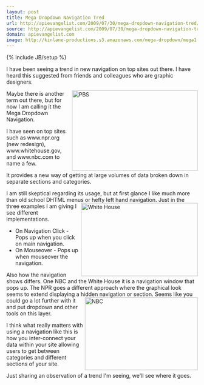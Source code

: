 ```yaml
---
layout: post
title: Mega Dropdown Navigation Tred
url: http://apievangelist.com/2009/07/30/mega-dropdown-navigation-tred/
source: http://apievangelist.com/2009/07/30/mega-dropdown-navigation-tred/
domain: apievangelist.com
image: http://kinlane-productions.s3.amazonaws.com/mega-dropdown/mega1.png
---
```

{% include JB/setup %}<p>I have been seeing a trend in new navigation on top sites out there. I have heard this suggested from friends and colleagues who are graphic designers.<p></p>
<img src="http://kinlane-productions.s3.amazonaws.com/mega-dropdown/mega1.png" alt="PBS" width="331" height="212" align="right" /><p></p>
Maybe there is another term out there, but for now I am calling it the Mega Dropdown Navigation.<p></p>
I have seen on top sites such as www.npr.org (new redesign), www.whitehouse.gov, and www.nbc.com to name a few.<p></p>
It provides a new way of getting at large volumes of data broken down in separate sections and categories.<p></p>
I am still skeptical regarding its usage, but at first glance I like much more than old school DHTML menus or hefty left hand navigation.<img src="http://kinlane-productions.s3.amazonaws.com/mega-dropdown/mega2.png" alt="White House" width="307" height="193" align="right" />
Just in the three examples I am giving I see different implementations.
<ul class="mainlist">
	<li>On Navigation Click - Pops up when you click on main navigation.</li>
	<li>On Mouseover - Pops up when mouseover the navigation.</li>
</ul>
Also how the navigation shows differs. One NBC and the White House it is a navigation window that pops up. The NPR goes a different approach where the graphical look seems to extend displaying a hidden navigation or section.<img src="http://kinlane-productions.s3.amazonaws.com/mega-dropdown/mega3.png" alt="NBC" width="297" height="192" align="right" />
Seems like you could go a lot further with it and put dropdown and other tools on this layer.<p></p>
I think what really matters with using a navigation like this is how you inter-connect your data within your site allowing users to get between categories and different sections of your site.<p></p>
Just sharing an observation of a trend I'm seeing, we'll see where it goes.</p>
